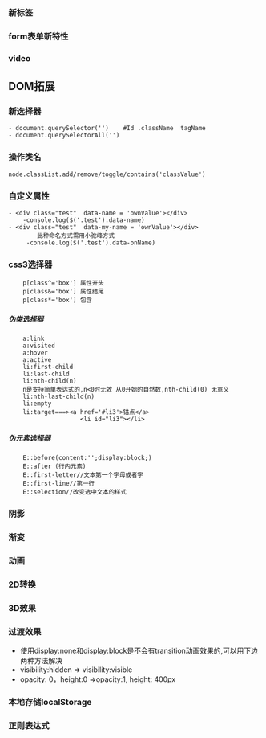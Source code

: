 ### 新标签
### form表单新特性
### video
## DOM拓展
### 新选择器
    - document.querySelector('')    #Id .className  tagName
    - document.querySelectorAll('')
### 操作类名
    node.classList.add/remove/toggle/contains('classValue')
### 自定义属性
    - <div class="test"  data-name = 'ownValue'></div>
        -console.log($('.test').data-name)
    - <div class="test"  data-my-name = 'ownValue'></div>
            此种命名方式需用小驼峰方式
         -console.log($('.test').data-onName)
### css3选择器
        p[class^='box'] 属性开头
        p[class&='box'] 属性结尾
        p[class*='box'] 包含
##### 伪类选择器
        a:link
        a:visited
        a:hover
        a:active
        li:first-child
        li:last-child
        li:nth-child(n)
        n是支持简单表达式的,n<0时无效 从0开始的自然数,nth-child(0) 无意义
        li:nth-last-child(n)
        li:empty
        li:target===><a href='#li3'>锚点</a>
                        <li id="li3"></li>
##### 伪元素选择器
        E::before(content:'';display:block;)
        E::after (行内元素)
        E::first-letter//文本第一个字母或者字
        E::first-line//第一行
        E::selection//改变选中文本的样式
### 阴影
### 渐变
### 动画
### 2D转换
### 3D效果
### 过渡效果
- 使用display:none和display:block是不会有transition动画效果的,可以用下边两种方法解决
- visibility:hidden => visibility:visible
- opacity: 0，height:0 =>opacity:1, height: 400px
### 本地存储localStorage
### 正则表达式